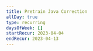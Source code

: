 ```yaml
---
title: Pretrain Java Correction
allDay: true
type: recurring
daysOfWeek: []
startRecur: 2023-04-04
endRecur: 2023-04-13
---
```

